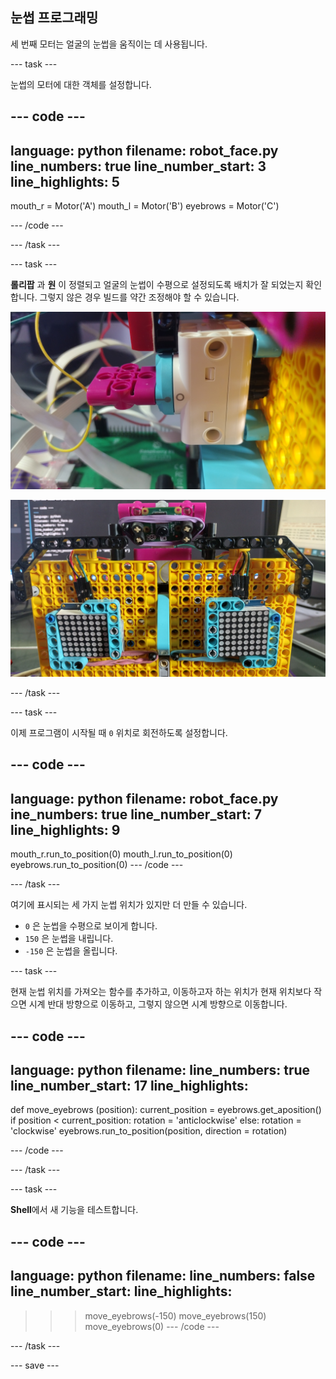 ## 눈썹 프로그래밍

세 번째 모터는 얼굴의 눈썹을 움직이는 데 사용됩니다.

--- task ---

눈썹의 모터에 대한 객체를 설정합니다.

--- code ---
---
language: python 
filename: robot_face.py 
line_numbers: true 
line_number_start: 3
line_highlights: 5
---
mouth_r = Motor('A') 
mouth_l = Motor('B') 
eyebrows = Motor('C')

--- /code ---

--- /task ---

--- task ---

**롤리팝** 과 **원** 이 정렬되고 얼굴의 눈썹이 수평으로 설정되도록 배치가 잘 되었는지 확인합니다. 그렇지 않은 경우 빌드를 약간 조정해야 할 수 있습니다.

![롤리팝과 원이 정렬되도록 모터가 회전한 이미지](images/motor_0.jpg)

![로봇 얼굴의 눈썹이 수평 위치에 있는 이미지](images/horizontal_eyebrows.jpg)

--- /task ---

--- task ---

이제 프로그램이 시작될 때 `0` 위치로 회전하도록 설정합니다.

--- code ---
---
language: python 
filename: robot_face.py 
ine_numbers: true 
line_number_start: 7
line_highlights: 9
---
mouth_r.run_to_position(0) 
mouth_l.run_to_position(0) 
eyebrows.run_to_position(0)
--- /code ---

--- /task ---

여기에 표시되는 세 가지 눈썹 위치가 있지만 더 만들 수 있습니다.

- `0` 은 눈썹을 수평으로 보이게 합니다.
- `150` 은 눈썹을 내립니다.
- `-150` 은 눈썹을 올립니다.


--- task ---

현재 눈썹 위치를 가져오는 함수를 추가하고, 이동하고자 하는 위치가 현재 위치보다 작으면 시계 반대 방향으로 이동하고, 그렇지 않으면 시계 방향으로 이동합니다.

--- code ---
---
language: python 
filename: 
line_numbers: true 
line_number_start: 17
line_highlights:
---
def move_eyebrows (position): 
    current_position = eyebrows.get_aposition() 
    if position < current_position: 
        rotation = 'anticlockwise' 
    else: 
        rotation = 'clockwise' 
    eyebrows.run_to_position(position, direction = rotation)

--- /code ---

--- /task ---

--- task ---

**Shell**에서 새 기능을 테스트합니다.

--- code ---
---
language: python 
filename: 
line_numbers: false 
line_number_start:
line_highlights:
---
> > > move_eyebrows(-150) 
> > > move_eyebrows(150) 
> > > move_eyebrows(0)
--- /code ---

--- /task ---

--- save ---
